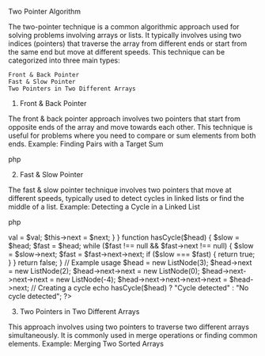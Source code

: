 Two Pointer Algorithm

The two-pointer technique is a common algorithmic approach used for solving problems involving arrays or lists. It typically involves using two indices (pointers) that traverse the array from different ends or start from the same end but move at different speeds. This technique can be categorized into three main types:

    Front & Back Pointer
    Fast & Slow Pointer
    Two Pointers in Two Different Arrays

1. Front & Back Pointer

The front & back pointer approach involves two pointers that start from opposite ends of the array and move towards each other. This technique is useful for problems where you need to compare or sum elements from both ends.
Example: Finding Pairs with a Target Sum

php

<?php
function findPairsWithSum($arr, $target) {
    $pairs = [];
    $left = 0;
    $right = count($arr) - 1;

    while ($left < $right) {
        $sum = $arr[$left] + $arr[$right];
        if ($sum == $target) {
            $pairs[] = [$arr[$left], $arr[$right]];
            $left++;
            $right--;
        } elseif ($sum < $target) {
            $left++;
        } else {
            $right--;
        }
    }
    return $pairs;
}

// Example usage
$arr = [1, 2, 3, 4, 5, 6, 7, 8, 9];
$target = 10;
$pairs = findPairsWithSum($arr, $target);
print_r($pairs);
?>

2. Fast & Slow Pointer

The fast & slow pointer technique involves two pointers that move at different speeds, typically used to detect cycles in linked lists or find the middle of a list.
Example: Detecting a Cycle in a Linked List

php

<?php
class ListNode {
    public $val = 0;
    public $next = null;
    function __construct($val = 0, $next = null) {
        $this->val = $val;
        $this->next = $next;
    }
}

function hasCycle($head) {
    $slow = $head;
    $fast = $head;

    while ($fast !== null && $fast->next !== null) {
        $slow = $slow->next;
        $fast = $fast->next->next;
        if ($slow === $fast) {
            return true;
        }
    }
    return false;
}

// Example usage
$head = new ListNode(3);
$head->next = new ListNode(2);
$head->next->next = new ListNode(0);
$head->next->next->next = new ListNode(-4);
$head->next->next->next->next = $head->next; // Creating a cycle

echo hasCycle($head) ? "Cycle detected" : "No cycle detected";
?>

3. Two Pointers in Two Different Arrays

This approach involves using two pointers to traverse two different arrays simultaneously. It is commonly used in merge operations or finding common elements.
Example: Merging Two Sorted Arrays

<?php
    function mergeSortedArrays($arr1, $arr2) {
        $merged = [];
        $i = 0;
        $j = 0;

        while ($i < count($arr1) && $j < count($arr2)) {
            if ($arr1[$i] < $arr2[$j]) {
                $merged[] = $arr1[$i];
                $i++;
            } else {
                $merged[] = $arr2[$j];
                $j++;
            }
        }

        // Append remaining elements
        while ($i < count($arr1)) {
            $merged[] = $arr1[$i];
            $i++;
        }
        while ($j < count($arr2)) {
            $merged[] = $arr2[$j];
            $j++;
        }

        return $merged;
    }

    // Example usage
    $arr1 = [1, 3, 5, 7];
    $arr2 = [2, 4, 6, 8];
    $merged = mergeSortedArrays($arr1, $arr2);
    print_r($merged);
?>
